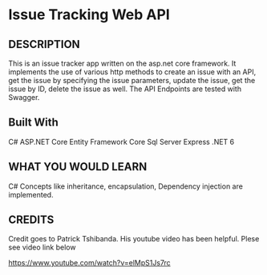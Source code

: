 # Issue Tracking Web API


## DESCRIPTION

This is an issue tracker app written on the asp.net core framework. It implements the use of various http methods to create an issue with an API, get the issue by specifying the issue parameters, update the issue, get the issue by ID, delete the issue as well. The API Endpoints are tested with Swagger.

## Built With
C#
ASP.NET Core
Entity Framework Core
Sql Server Express
.NET 6

## WHAT YOU WOULD LEARN
C# Concepts like inheritance, encapsulation, Dependency injection are implemented.


## CREDITS

Credit goes to Patrick Tshibanda. His youtube video has been helpful. Plese see video link below

https://www.youtube.com/watch?v=elMpS1Js7rc